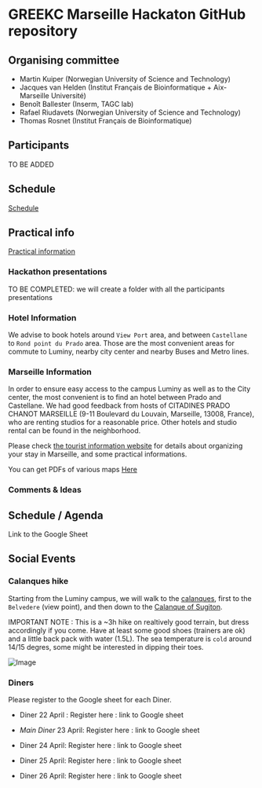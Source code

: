 # GREEKC Marseille Hackaton GitHub repository


## Organising committee

- Martin Kuiper (Norwegian University of Science and Technology)
- Jacques van Helden (Institut Français de Bioinformatique + Aix-Marseille Université)
- Benoît Ballester (Inserm, TAGC lab)
- Rafael 	Riudavets (Norwegian University of Science and Technology)
- Thomas Rosnet (Institut Français de Bioinformatique)

## Participants

TO BE ADDED

## Schedule

[Schedule](schedule.md)


## Practical info

[Practical information](practical_info.md)

###  Hackathon presentations

TO BE COMPLETED: we will create a folder with all the participants presentations

###  Hotel Information

We advise to book hotels around `View Port` area, and between `Castellane` to `Rond point du Prado` area. 
Those are the most convenient areas for commute to Luminy, nearby city center and nearby Buses and Metro lines. 

### Marseille Information

In order to ensure easy access to the campus Luminy as well as to the City center, the most convenient is to find an hotel between Prado and Castellane. We had good feedback from hosts of CITADINES PRADO CHANOT MARSEILLE (9-11 Boulevard du Louvain, Marseille, 13008, France), who are renting studios for a reasonable price. Other hotels and studio rental can be found in the neighborhood. 


Please check [the tourist information website](http://www.marseille-tourisme.com/en/) for details about organizing your stay in Marseille, and some practical informations. 

You can get PDFs of various maps [Here](http://www.marseille-tourisme.com/en/pratical-information/touristic-documents/) 

### Comments & Ideas

## Schedule / Agenda

Link to the Google Sheet


## Social Events

### Calanques hike

Starting from the Luminy campus, we will walk to the [calanques](https://en.wikipedia.org/wiki/Massif_des_Calanques), first to the `Belvedere` (view point), and then down to the [Calanque of Sugiton](https://en.wikipedia.org/wiki/Calanque_de_Sugiton). 


IMPORTANT NOTE : This is a ~3h hike on realtively good terrain, but dress accordingly if you come. Have at least some good shoes (trainers are ok) and a little back pack with water (1.5L). The sea temperature is `cold` around 14/15 degres, some might be interested in dipping their toes. 

![Image](https://fr.wikipedia.org/wiki/Calanque_de_Sugiton#/media/File:Calanque_de_Sugiton.JPG) 

### Diners 

Please register to the Google sheet for each Diner. 

- Diner 22 April :
Register here : link to Google sheet

- *Main Diner* 23 April: 
Register here : link to Google sheet

- Diner 24 April: 
Register here : link to Google sheet

- Diner 25 April: 
Register here : link to Google sheet

- Diner 26 April: 
Register here : link to Google sheet

